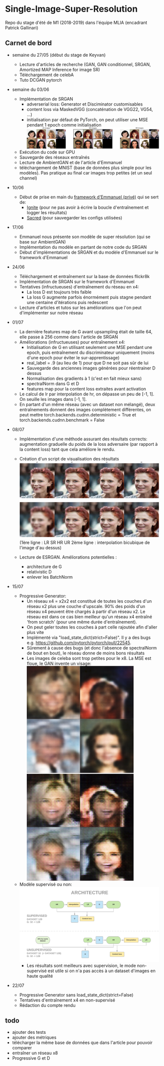# Single-Image-Super-Resolution

Repo du stage d'été de M1 (2018-2019) dans l'équipe MLIA (encadrant Patrick Gallinari)

## Carnet de bord
  - semaine du 27/05 (début du stage de Keyvan)
    - Lecture d'articles de recherche (GAN, GAN conditionnel, SRGAN, Amortized MAP Inference for image SR)
    - Téléchargement de celebA
    - Tuto DCGAN pytorch
    
  - semaine du 03/06
    - Implémentation de SRGAN
      - adverserial loss: Generator et Disciminator customisables
      - content loss via MaskedVGG (concaténation de VGG22, VG54, ...)
      - initialisation par défaut de PyTorch, on peut utiliser une MSE pendant 1 epoch comme initialisation
      ![Résultats SRGANx2](./results/x2.png)
    - Exécution du code sur GPU
    - Sauvegarde des réseaux entraînés
    - Lecture de AmbientGAN et de l'article d'Emmanuel
    - téléchargement de MNIST (base de données plus simple pour les modèles). Pas pratique au final car images trop petites (et un seul channel)
  
  - 10/06
    - Début de prise en main du [framework d'Emmanuel (privé)](https://github.com/emited/tmd_framework) qui se sert de:
      - [Ignite](https://pytorch.org/ignite/) (pour ne pas avoir à écrire la boucle d'entraînement et logger les résultats)
      - [Sacred](https://sacred.readthedocs.io/en/latest/index.html) (pour sauvegarder les configs utilisées) 
  
  - 17/06
    - Emmanuel nous présente son modèle de super résolution (qui se base sur AmbientGAN)
    - Implémentation du modèle en partant de notre code du SRGAN
    - Début d'implémentations de SRGAN et du modèle d'Emmanuel sur le framework d'Emmanuel
  
  - 24/06
    - Téléchargement et entraînement sur la base de données flickr8k
    - Implémentation de SRGAN sur le framework d'Emmanuel
    - Tentatives (infructueuses) d'entraînement du réseau en x4:
      - La loss D est toujours très faible
      - La loss G augmente parfois énormément puis stagne pendant une centaine d'itérations puis redescent
    - Lecture d'articles et tutos sur les améliorations que l'on peut d'implémenter sur notre réseau 
  
  - 01/07
    - La dernière features map de G avant upsampling était de taille 64, elle passe à 256 comme dans l'article de SRGAN
    - Améliorations (infructueuses) pour entraînement x4:
      - Initialisation de G en utilisant seulement une MSE pendant une epoch,
        puis entraînement du discriminateur uniquement (moins d'une epoch pour éviter le sur-apprentissage)
      - real_label = .9 (au lieu de 1) pour que D ne soit pas sûr de lui
      - Sauvegarde des anciennes images générées pour réentrainer D dessus
      - Normalisation des gradients à 1 (c'est en fait mieux sans)
      - spectralNorm dans G et D
      - features map pour la content loss extraites avant activation
    - Le calcul de lr par interpolation de hr, on dépasse un peu de [-1, 1]. On seuille les images dans [-1, 1].
    - En partant d'un mếme réseau (avec un dataset non mélangé), deux entraînements donnent des images complètement différentes,
      on peut mettre torch.backends.cudnn.deterministic = True et torch.backends.cudnn.benchmark = False
  
  - 08/07
    - Implémentation d'une méthode assurant des résultats corrects: augmentation graduelle du poids de la loss adversaire (par rapport à la content loss) tant que cela améliore le rendu.
    
    - Création d'un script de visualisation des résultats
      ![Résultats SRGANx4](./results/x4_e-2_2epoch.png)
      (1ère ligne : LR SR HR UR 2ème ligne : interpolation bicubique de l'image d'au dessus)
  
    - Lecture de ESRGAN. Améliorations potentielles :
      - architecture de G
      - relativistic D
      - enlever les BatchNorm
    
  - 15/07
    - Progressive Generator:
      - Un réseau x4 = x2x2 est constitué de toutes les couches d'un réseau x2 plus une couche d'upscale.
        90% des poids d'un réseau x4 peuvent être chargés à partir d'un réseau x2.
        Le réseau est dans ce cas bien meilleur qu'un réseau x4 entraîné 'from scratch' (pour une même durée d'entraînement).
      - On peut geler toutes les couches à part celle rajoutée afin d'aller plus vite
      - Implémenté via "load_state_dict(strict=False)". Il y a des bugs e.g. https://github.com/pytorch/pytorch/pull/22545.
      - Sûrement à cause des bugs (et donc l'absence de spectralNorm de bout en bout), le réseau donne de moins bons résultats
      - Les images de celeba sont trop petites pour le x8. La MSE est floue, le GAN invente un visage:
        ![Flou](./results/flou.png)       ![Invente](./results/invente.png)
    - Modèle supervisé ou non:
    ![Architecture](./results/architecture.png)
      - Les résultats sont meilleurs avec supervision, le mode non-supervisé est utile si on n'a pas accès à un dataset d'images en haute qualité
    
  - 22/07
    - Progressive Generator sans load_state_dict(strict=False)
    - Tentatives d'entraînement x4 en non-supervisé
    - Rédaction du compte rendu
  
## todo
  - ajouter des tests
  - ajouter des métriques
  - télécharger la même base de données que dans l'article pour pouvoir comparer
  - entraîner un réseau x8
  - Progressive G et D
    
  